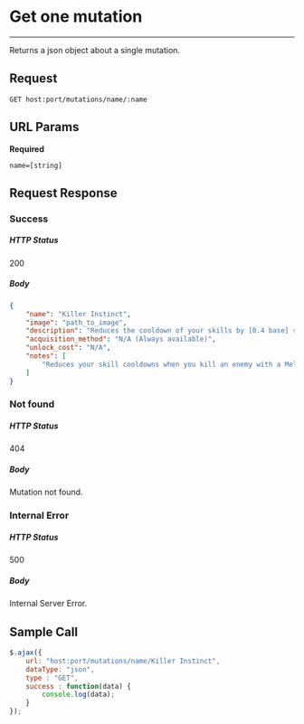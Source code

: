 # Get one mutation
---

Returns a json object about a single mutation.

## Request

`GET host:port/mutations/name/:name`

## URL Params

**Required**

`name=[string]`

## Request Response

### Success

##### HTTP Status

200

##### Body

```json
{
    "name": "Killer Instinct",
    "image": "path_to_image",
    "description": "Reduces the cooldown of your skills by [0.4 base] seconds for each enemy killed in hand to hand combat.",
    "acquisition_method": "N/A (Always available)",
    "unlock_cost": "N/A",
    "notes": [
        "Reduces your skill cooldowns when you kill an enemy with a Melee weapon. Starts at 0.4 seconds and has a cap of 3 seconds at 25+ Brutality."
    ]
}
```

### Not found

##### HTTP Status

404

##### Body

Mutation not found.

### Internal Error

##### HTTP Status

500

##### Body

Internal Server Error.

## Sample Call

```javascript
$.ajax({
    url: "host:port/mutations/name/Killer Instinct",
    dataType: "json",
    type : "GET",
    success : function(data) {
        console.log(data);
    }
});
```
